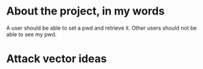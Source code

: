 # About the project, in my words

A user should be able to set a pwd and retrieve it.
Other users should not be able to see my pwd.

# Attack vector ideas



